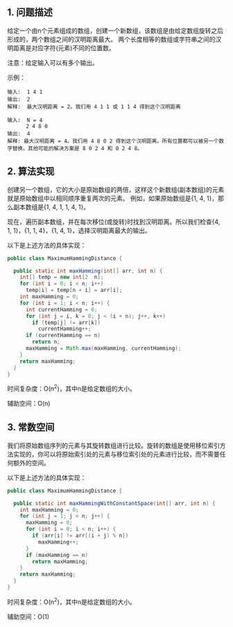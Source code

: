 ## 1. 问题描述

给定一个由n个元素组成的数组，创建一个新数组，该数组是由给定数组旋转之后形成的，两个数组之间的汉明距离最大。
两个长度相等的数组或字符串之间的汉明距离是对应字符(元素)不同的位置数。

注意：给定输入可以有多个输出。

示例：

```
输入:  1 4 1
输出:  2
解释:  最大汉明距离 = 2。我们用 4 1 1 或 1 1 4 得到这个汉明距离

输入:  N = 4
      2 4 8 0
输出:  4
解释: 最大汉明距离 = 4。我们用 4 8 0 2 得到这个汉明距离。所有位置都可以被另一个数字替换。其他可能的解决方案是 8 0 2 4 和 0 2 4 8。
```

## 2. 算法实现

创建另一个数组，它的大小是原始数组的两倍，这样这个新数组(副本数组)的元素就是原始数组中以相同顺序重复两次的元素。
例如，如果原始数组是{1, 4, 1}，那么副本数组是{1, 4, 1, 1, 4, 1}。

现在，遍历副本数组，并在每次移位(或旋转)时找到汉明距离。所以我们检查{4, 1, 1}，{1, 1, 4}，{1, 4, 1}，选择汉明距离最大的输出。

以下是上述方法的具体实现：

```java
public class MaximumHammingDistance {

  public static int maxHamming(int[] arr, int n) {
    int[] temp = new int[2  n];
    for (int i = 0; i < n; i++)
      temp[i] = temp[n + i] = arr[i];
    int maxHamming = 0;
    for (int i = 1; i < n; i++) {
      int currentHamming = 0;
      for (int j = i, k = 0; j < (i + n); j++, k++)
        if (temp[j] != arr[k])
          currentHamming++;
      if (currentHamming == n)
        return n;
      maxHamming = Math.max(maxHamming, currentHamming);
    }
    return maxHamming;
  }
}
```

时间复杂度：O(n<sup>2</sup>)，其中n是给定数组的大小。

辅助空间：O(n)

## 3. 常数空间

我们将原始数组序列的元素与其旋转数组进行比较。旋转的数组是使用移位索引方法实现的，你可以将原始索引处的元素与移位索引处的元素进行比较，而不需要任何额外的空间。

以下是上述方法的具体实现：

```java
public class MaximumHammingDistance {

  public static int maxHammingWithConstantSpace(int[] arr, int n) {
    int maxHamming = 0;
    for (int j = 1; j < n; j++) {
      maxHamming = 0;
      for (int i = 0; i < n; i++) {
        if (arr[i] != arr[(i + j) % n])
          maxHamming++;
      }
      if (maxHamming == n)
        return maxHamming;
    }
    return maxHamming;
  }
}
```

时间复杂度：O(n<sup>2</sup>)，其中n是给定数组的大小。

辅助空间：O(1)